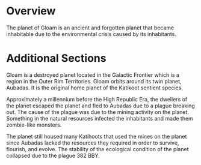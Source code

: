 # Overview
The planet of Gloam is an ancient and forgotten planet that became inhabitable due to the environmental crisis caused by its inhabitants.

# Additional Sections
Gloam is a destroyed planet located in the Galactic Frontier which is a region in the Outer Rim Territories.
Gloam orbits around its twin planet, Aubadas.
It is the original home planet of the Katikoot sentient species.

Approximately a millennium before the High Republic Era, the dwellers of the planet escaped the planet and fled to Aubadas due to a plague breaking out.
The cause of the plague was due to the mining activity on the planet.
Something in the natural resources infected the inhabitants and made them zombie-like monsters.


The planet still housed many Katihoots that used the mines on the planet since Aubadas lacked the resources they required in order to survive, flourish, and evolve.
The stability of the ecological condition of the planet collapsed due to the plague 382 BBY.